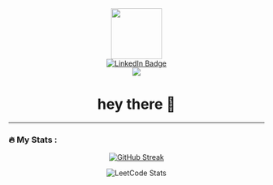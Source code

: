<div id="header" align="center">
  <img src="https://media.giphy.com/media/M9gbBd9nbDrOTu1Mqx/giphy.gif" width="100"/>

  <div id="badges">
  <a href="https://www.linkedin.com/in/youness-aabibi-671140238/" target="_blank">
      <img src="https://img.shields.io/badge/LinkedIn-blue?style=for-the-badge&logo=linkedin&logoColor=white" alt="LinkedIn Badge"/>
    </a>
  </div>
  
  <img src="https://visitor-badge.laobi.icu/badge?page_id=younessab12.younessab12&"/>

<h1>
  hey there 👋
</h1>
</div>

---

### :fire: My Stats :

<div align="center">

[![GitHub Streak](https://github-readme-streak-stats.herokuapp.com?user=Younessab12&border_radius=6.5&card_width=500&&theme=nord)](https://git.io/streak-stats)

![LeetCode Stats](https://leetcode.card.workers.dev/Younessab12?theme=nord&font=baloo)


</div>

